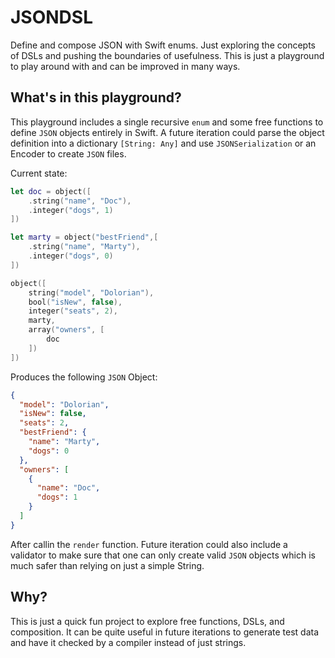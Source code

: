 # JSONDSL

Define and compose JSON with Swift enums. Just exploring the concepts of DSLs and pushing the boundaries of usefulness.
This is just a playground to play around with and can be improved in many ways.

## What's in this playground?

This playground includes a single recursive `enum` and some free functions to define `JSON` objects entirely in Swift.
A future iteration could parse the object definition into a dictionary `[String: Any]` and use `JSONSerialization` or an Encoder to create `JSON` files.

Current state:

```swift
let doc = object([
    .string("name", "Doc"),
    .integer("dogs", 1)
])

let marty = object("bestFriend",[
    .string("name", "Marty"),
    .integer("dogs", 0)
])

object([
    string("model", "Dolorian"),
    bool("isNew", false),
    integer("seats", 2),
    marty,
    array("owners", [
        doc
    ])
])
```

Produces the following `JSON` Object:

```json
{
  "model": "Dolorian",
  "isNew": false,
  "seats": 2,
  "bestFriend": {
    "name": "Marty",
    "dogs": 0
  },
  "owners": [
    {
      "name": "Doc",
      "dogs": 1
    }
  ]
}
```

After callin the `render` function. Future iteration could also include a validator to make sure that one can only create valid `JSON` objects which is much safer than relying on just a simple String.

## Why?

This is just a quick fun project to explore free functions, DSLs, and composition. It can be quite useful in future iterations to generate test data and have it checked by a compiler instead of just strings. 
